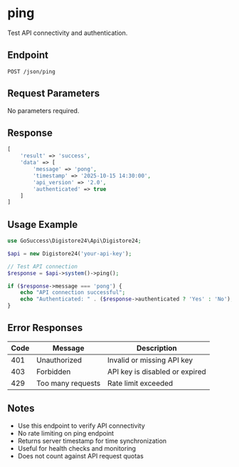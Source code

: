 # ping

Test API connectivity and authentication.

## Endpoint

```
POST /json/ping
```

## Request Parameters

No parameters required.

## Response

```php
[
    'result' => 'success',
    'data' => [
        'message' => 'pong',
        'timestamp' => '2025-10-15 14:30:00',
        'api_version' => '2.0',
        'authenticated' => true
    ]
]
```

## Usage Example

```php
use GoSuccess\Digistore24\Api\Digistore24;

$api = new Digistore24('your-api-key');

// Test API connection
$response = $api->system()->ping();

if ($response->message === 'pong') {
    echo "API connection successful";
    echo "Authenticated: " . ($response->authenticated ? 'Yes' : 'No');
}
```

## Error Responses

| Code | Message | Description |
|------|---------|-------------|
| 401 | Unauthorized | Invalid or missing API key |
| 403 | Forbidden | API key is disabled or expired |
| 429 | Too many requests | Rate limit exceeded |

## Notes

- Use this endpoint to verify API connectivity
- No rate limiting on ping endpoint
- Returns server timestamp for time synchronization
- Useful for health checks and monitoring
- Does not count against API request quotas
